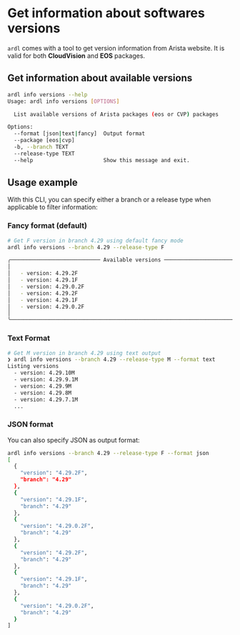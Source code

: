 # Get information about softwares versions

`ardl` comes with a tool to get version information from Arista website. It is valid for both __CloudVision__ and __EOS__ packages.

## Get information about available versions

```bash
ardl info versions --help
Usage: ardl info versions [OPTIONS]

  List available versions of Arista packages (eos or CVP) packages

Options:
  --format [json|text|fancy]  Output format
  --package [eos|cvp]
  -b, --branch TEXT
  --release-type TEXT
  --help                      Show this message and exit.
```

## Usage example

With this CLI, you can specify either a branch or a release type when applicable to filter information:

### Fancy format (default)

```bash
# Get F version in branch 4.29 using default fancy mode
ardl info versions --branch 4.29 --release-type F

╭──────────────────────────── Available versions ──────────────────────────────╮
│                                                                              │
│   - version: 4.29.2F                                                         │
│   - version: 4.29.1F                                                         │
│   - version: 4.29.0.2F                                                       │
│   - version: 4.29.2F                                                         │
│   - version: 4.29.1F                                                         │
│   - version: 4.29.0.2F                                                       │
│                                                                              │
╰──────────────────────────────────────────────────────────────────────────────╯
```

### Text Format

```bash
# Get M version in branch 4.29 using text output
❯ ardl info versions --branch 4.29 --release-type M --format text
Listing versions
  - version: 4.29.10M
  - version: 4.29.9.1M
  - version: 4.29.9M
  - version: 4.29.8M
  - version: 4.29.7.1M
  ...
```

### JSON format

You can also specify JSON as output format:

```bash
ardl info versions --branch 4.29 --release-type F --format json
[
  {
    "version": "4.29.2F",
    "branch": "4.29"
  },
  {
    "version": "4.29.1F",
    "branch": "4.29"
  },
  {
    "version": "4.29.0.2F",
    "branch": "4.29"
  },
  {
    "version": "4.29.2F",
    "branch": "4.29"
  },
  {
    "version": "4.29.1F",
    "branch": "4.29"
  },
  {
    "version": "4.29.0.2F",
    "branch": "4.29"
  }
]
```
